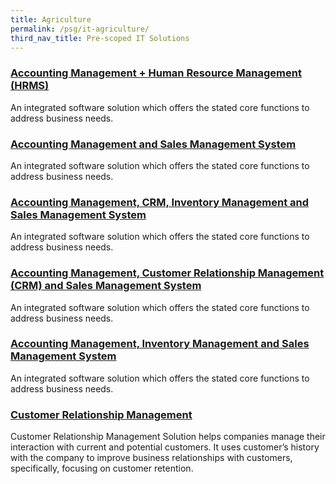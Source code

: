 ```yaml
---
title: Agriculture
permalink: /psg/it-agriculture/
third_nav_title: Pre-scoped IT Solutions
---
```


### [Accounting Management + Human Resource Management (HRMS)](/psg/am-hrms/)

An integrated software solution which offers the stated core functions to address business needs.

### [Accounting Management and Sales Management System](/psg/am-sms/)

An integrated software solution which offers the stated core functions to address business needs.

### [Accounting Management, CRM, Inventory Management and Sales Management System](/psg/AMCIMSMS)

An integrated software solution which offers the stated core functions to address business needs.

### [Accounting Management, Customer Relationship Management (CRM) and Sales Management System](/psg/AMCIMSMS)

An integrated software solution which offers the stated core functions to address business needs.

### [Accounting Management, Inventory Management and Sales Management System](/psg/AMCIMSMS)

An integrated software solution which offers the stated core functions to address business needs.

### [Customer Relationship Management](/psg/CRM)

Customer Relationship Management Solution helps companies manage their interaction with current and potential customers. It uses customer’s history with the company to improve business relationships with customers, specifically, focusing on customer retention.
